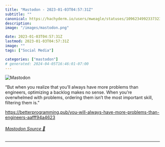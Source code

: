 ```yaml
---
title: "Mastodon - 2023-01-03T04:57:31Z"
subtitle: ""
canonical: https://hachyderm.io/users/mweagle/statuses/109623499233732341
description:
image: "/images/mastodon.png"

date: 2023-01-03T04:57:31Z
lastmod: 2023-01-03T04:57:31Z
image: ""
tags: ["Social Media"]

categories: ["mastodon"]
# generated: 2024-04-05T16:46:01-07:00
---
```

![Mastodon](/images/mastodon.png)

<p>“But when you realize that you’ll always have more problems than engineers, optimizing a backlog makes no sense. When you’re overwhelmed with problems, ordering them isn’t the most important skill, filtering them is.”</p><p><a href="https://betterprogramming.pub/you-will-always-have-more-problems-than-engineers-aafff94a4623" target="_blank" rel="nofollow noopener noreferrer" translate="no"><span class="invisible">https://</span><span class="ellipsis">betterprogramming.pub/you-will</span><span class="invisible">-always-have-more-problems-than-engineers-aafff94a4623</span></a></p>


###### [Mastodon Source 🐘](https://hachyderm.io/@mweagle/109623499233732341)

___
